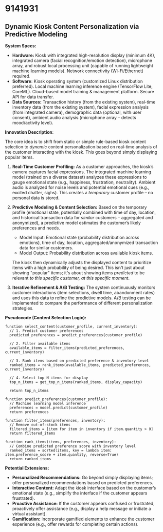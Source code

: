 # 9141931

## Dynamic Kiosk Content Personalization via Predictive Modeling

**System Specs:**

*   **Hardware:** Kiosk with integrated high-resolution display (minimum 4K), integrated camera (facial recognition/emotion detection), microphone array, and robust local processing unit (capable of running lightweight machine learning models).  Network connectivity (Wi-Fi/Ethernet) required.
*   **Software:** Kiosk operating system (customized Linux distribution preferred).  Local machine learning inference engine (TensorFlow Lite, CoreML).  Cloud-based model training & management platform. Secure API for data transfer.
*   **Data Sources:** Transaction history (from the existing system), real-time inventory data (from the existing system), facial expression analysis (from integrated camera), demographic data (optional, with user consent), ambient audio analysis (microphone array – detects mood/activity level).

**Innovation Description:**

The core idea is to shift from static or simple rule-based kiosk content selection to *dynamic* content personalization based on real-time analysis of the customer interacting with the kiosk. This goes beyond simply displaying popular items.

1.  **Real-Time Customer Profiling:** As a customer approaches, the kiosk’s camera captures facial expressions.  The integrated machine learning model (trained on a diverse dataset) analyzes these expressions to gauge emotional state (e.g., happiness, frustration, neutrality).  Ambient audio is analyzed for noise levels and potential emotional cues (e.g., excited chatter, sighs). This creates a *temporary* customer profile – no personal data is stored.

2.  **Predictive Modeling & Content Selection:** Based on the temporary profile (emotional state, potentially combined with time of day, location, and historical transaction data for *similar* customers – aggregated and anonymized), a predictive model estimates the customer’s likely preferences and needs.

    *   Model Input: Emotional state (probability distribution across emotions), time of day, location, aggregated/anonymized transaction data for similar customers.
    *   Model Output: Probability distribution across available kiosk items.

    The kiosk then dynamically adjusts the displayed content to prioritize items with a high probability of being desired.  This isn't just about showing "popular" items; it's about showing items *predicted* to be relevant *to this specific customer, at this specific moment*.

3.  **Iterative Refinement & A/B Testing:** The system continuously monitors customer interactions (item selections, dwell time, abandonment rates) and uses this data to refine the predictive models. A/B testing can be implemented to compare the performance of different personalization strategies.

**Pseudocode (Content Selection Logic):**

```
function select_content(customer_profile, current_inventory):
  // 1. Predict customer preferences
  predicted_preferences = predict_preferences(customer_profile)

  // 2. Filter available items
  available_items = filter_items(predicted_preferences, current_inventory)

  // 3. Rank items based on predicted preference & inventory level
  ranked_items = rank_items(available_items, predicted_preferences, current_inventory)

  // 4. Select top N items for display
  top_n_items = get_top_n_items(ranked_items, display_capacity)

  return top_n_items

function predict_preferences(customer_profile):
  // Machine learning model inference
  preferences = model.predict(customer_profile)
  return preferences

function filter_items(preferences, inventory):
  // Remove out-of-stock items
  filtered_items = [item for item in inventory if item.quantity > 0]
  return filtered_items

function rank_items(items, preferences, inventory):
  // Combine predicted preference score with inventory level
  ranked_items = sorted(items, key = lambda item: item.preference_score + item.quantity, reverse=True)
  return ranked_items
```

**Potential Extensions:**

*   **Personalized Recommendations:** Go beyond simply displaying items; offer personalized recommendations based on predicted preferences.
*   **Interactive Content:** Adapt the kiosk interface based on the customer’s emotional state (e.g., simplify the interface if the customer appears frustrated).
*   **Proactive Assistance:**  If the customer appears confused or frustrated, proactively offer assistance (e.g., display a help message or initiate a virtual assistant).
*   **Gamification:** Incorporate gamified elements to enhance the customer experience (e.g., offer rewards for completing certain actions).